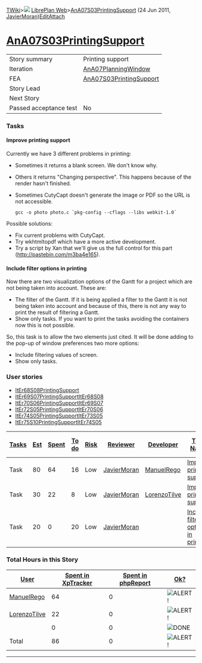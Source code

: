 [TWiki](Main_WebHome)&gt;![](/twiki/pub/TWiki/TWikiDocGraphics/web-bg-small.gif) [LibrePlan Web](LibrePlan_WebHome)&gt;[AnA07S03PrintingSupport](LibrePlan_AnA07S03PrintingSupport "Topic revision: 11 (24 Jun 2011 - 18:04:25)") (24 Jun 2011, [JavierMoran](Main_JavierMoran))[Edit](LibrePlan_AnA07S03PrintingSupport?t=1520344042 "Edit this topic text")[Attach](/twiki/bin/attach/LibrePlan/AnA07S03PrintingSupport "Attach an image or document to this topic")  

 [AnA07S03PrintingSupport](LibrePlan_AnA07S03PrintingSupport)
=============================================================

|                        |                                                              |
|------------------------|--------------------------------------------------------------|
| Story summary          | Printing support                                             |
| Iteration              | [AnA07PlanningWindow](LibrePlan_AnA07PlanningWindow)         |
| FEA                    | [AnA07S03PrintingSupport](LibrePlan_AnA07S03PrintingSupport) |
| Story Lead             |                                                              |
| Next Story             |                                                              |
| Passed acceptance test | No                                                           |

###  Tasks

####  Improve printing support

Currently we have 3 different problems in printing:

-   Sometimes it returns a blank screen. We don't know why.
-   Others it returns "Changing perspective". This happens because of the render hasn't finished.
-   Sometimes CutyCapt doesn't generate the image or PDF so the URL is not accessible.

        gcc -o photo photo.c `pkg-config --cflags --libs webkit-1.0`

Possible solutions:

-   Fix current problems with CutyCapt.
-   Try wkhtmltopdf which have a more active development.
-   Try a script by Xan that we'll give us the full control for this part (<http://pastebin.com/m3ba4e165>).

####  Include filter options in printing

Now there are two visualization options of the Gantt for a project which are not being taken into account. These are:

-   The filter of the Gantt. If it is being applied a filter to the Gantt it is not being taken into account and because of this, there is not any way to print the result of filtering a Gantt.
-   Show only tasks. If you want to print the tasks avoiding the containers now this is not possible.

So, this task is to allow the two elements just cited. It will be done adding to the pop-up of window preferences two more options:

-   Include filtering values of screen.
-   Show only tasks.

###  User stories

-   [ItEr68S08PrintingSupport](LibrePlan_ItEr68S08PrintingSupport)
-   [ItEr69S07PrintingSupportItEr68S08](LibrePlan_ItEr69S07PrintingSupportItEr68S08)
-   [ItEr70S06PrintingSupportItEr69S07](LibrePlan_ItEr70S06PrintingSupportItEr69S07)
-   [ItEr72S05PrintingSupportItEr70S06](LibrePlan_ItEr72S05PrintingSupportItEr70S06)
-   [ItEr74S05PrintingSupportItEr73S05](LibrePlan_ItEr74S05PrintingSupportItEr73S05)
-   [ItEr75S10PrintingSupportItEr74S05](LibrePlan_ItEr75S10PrintingSupportItEr74S05)

| [Tasks](LibrePlan_AnA07S03PrintingSupport?sortcol=0;table=2;up=0#sorted_table "Sort by this column") | [Est](LibrePlan_AnA07S03PrintingSupport?sortcol=1;table=2;up=0#sorted_table "Sort by this column") | [Spent](LibrePlan_AnA07S03PrintingSupport?sortcol=2;table=2;up=0#sorted_table "Sort by this column") | [To do](LibrePlan_AnA07S03PrintingSupport?sortcol=3;table=2;up=0#sorted_table "Sort by this column") | [Risk](LibrePlan_AnA07S03PrintingSupport?sortcol=4;table=2;up=0#sorted_table "Sort by this column") | [Reviewer](LibrePlan_AnA07S03PrintingSupport?sortcol=5;table=2;up=0#sorted_table "Sort by this column") | [Developer](LibrePlan_AnA07S03PrintingSupport?sortcol=6;table=2;up=0#sorted_table "Sort by this column") | [Task Name](LibrePlan_AnA07S03PrintingSupport?sortcol=7;table=2;up=0#sorted_table "Sort by this column") | [Start Date](LibrePlan_AnA07S03PrintingSupport?sortcol=8;table=2;up=0#sorted_table "Sort by this column") | [Est End Date](LibrePlan_AnA07S03PrintingSupport?sortcol=9;table=2;up=0#sorted_table "Sort by this column") | [End Date](LibrePlan_AnA07S03PrintingSupport?sortcol=10;table=2;up=0#sorted_table "Sort by this column") |
|------------------------------------------------------------------------------------------------------|----------------------------------------------------------------------------------------------------|------------------------------------------------------------------------------------------------------|------------------------------------------------------------------------------------------------------|-----------------------------------------------------------------------------------------------------|---------------------------------------------------------------------------------------------------------|----------------------------------------------------------------------------------------------------------|----------------------------------------------------------------------------------------------------------|-----------------------------------------------------------------------------------------------------------|-------------------------------------------------------------------------------------------------------------|----------------------------------------------------------------------------------------------------------|
| Task                                                                                                 | 80                                                                                                 | 64                                                                                                   | 16                                                                                                   | Low                                                                                                 | [JavierMoran](Main_JavierMoran)                                                                         | [ManuelRego](Main_ManuelRego)                                                                            | [Improve printing support](LibrePlan_AnA07S03PrintingSupport#TasK1)                                      |                                                                                                           |                                                                                                             |                                                                                                          |
| Task                                                                                                 | 30                                                                                                 | 22                                                                                                   | 8                                                                                                    | Low                                                                                                 | [JavierMoran](Main_JavierMoran)                                                                         | [LorenzoTilve](Main_LorenzoTilve)                                                                        | [Improve printing support](LibrePlan_AnA07S03PrintingSupport#TasK1)                                      |                                                                                                           |                                                                                                             |                                                                                                          |
| Task                                                                                                 | 20                                                                                                 | 0                                                                                                    | 20                                                                                                   | Low                                                                                                 | [JavierMoran](Main_JavierMoran)                                                                         |                                                                                                          | [Include filter options in printing](LibrePlan_AnA07S03PrintingSupport#TasK2)                            |                                                                                                           |                                                                                                             |                                                                                                          |

###  Total Hours in this Story

| [User](LibrePlan_AnA07S03PrintingSupport?sortcol=0;table=3;up=0#sorted_table "Sort by this column") | [Spent in XpTracker](LibrePlan_AnA07S03PrintingSupport?sortcol=1;table=3;up=0#sorted_table "Sort by this column") | [Spent in phpReport](LibrePlan_AnA07S03PrintingSupport?sortcol=2;table=3;up=0#sorted_table "Sort by this column") | [Ok?](LibrePlan_AnA07S03PrintingSupport?sortcol=3;table=3;up=0#sorted_table "Sort by this column") |
|-----------------------------------------------------------------------------------------------------|-------------------------------------------------------------------------------------------------------------------|-------------------------------------------------------------------------------------------------------------------|----------------------------------------------------------------------------------------------------|
| [ManuelRego](Main_ManuelRego)                                                                       | 64                                                                                                                | 0                                                                                                                 | ![ALERT!](/twiki/pub/TWiki/TWikiDocGraphics/warning.gif "ALERT!")                                  |
| [LorenzoTilve](Main_LorenzoTilve)                                                                   | 22                                                                                                                | 0                                                                                                                 | ![ALERT!](/twiki/pub/TWiki/TWikiDocGraphics/warning.gif "ALERT!")                                  |
|                                                                                                     | 0                                                                                                                 | 0                                                                                                                 | ![DONE](/twiki/pub/TWiki/TWikiDocGraphics/choice-yes.gif "DONE")                                   |
| Total                                                                                               | 86                                                                                                                | 0                                                                                                                 | ![ALERT!](/twiki/pub/TWiki/TWikiDocGraphics/warning.gif "ALERT!")                                  |

------------------------------------------------------------------------
